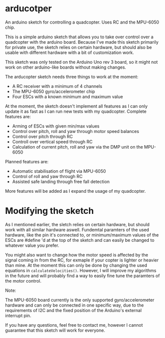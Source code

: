 arducotper
=========

An arduino sketch for controlling a quadcopter. Uses RC and the MPU-6050 chip.


This is a simple arduino sketch that allows you to take over control over a quadcopter with the arduino board.
Because I've made this sketch primarily for private use, the sketch relies on certain hardware, but should also be
usable with different hardware with a bit of customization work.

This sketch was only tested on the Arduino Uno rev 3 board, so it might not work on other arduino-like boards without
making changes.

The arducopter sketch needs three things to work at the moment:

- A RC receiver with a minimum of 4 channels
- The MPU-6050 gyro/accelerometer chip
- Four ESCs with a known minimum and maximum value


At the moment, the sketch doesn't implement all features as I can only update it as fast as I can run new tests
with my quadcopter.
Complete features are:

- Arming of ESCs with given min/max values
- Control over pitch, roll and yaw through motor speed balances
- Control over pitch through RC
- Controll over vertical speed through RC
- Calculation of current pitch, roll and yaw via the DMP unit on the MPU-6050

Planned features are:

- Automatic stabilisation of flight via MPU-6050
- Control of roll and yaw through RC
- Assisted safe landing through free fall detection


More features will be added as I expand the usage of my quadcopter.





Modifying the sketch
====================

As I mentioned earlier, the sletch relies on certain hardware, but should work with all similar hardware aswell.
Fundemtal paramters of the used hardware, like the pin it's connected to, or minimum/maximum values of the ESCs are #define 'd
at the top of the sketch and can easily be changed to whatever value you prefer.

You might also want to change how the motor speed is affected by the signal coming in from the RC, for exmaple if your
copter is lighter or heavier than mine. At the moment this can only be done by changing the used equations in
``calculateVelocities()``.
However, I will improve my algorithms in the future and will probably find a way to easily fine tune the paramters of
the motor control.

Note:

The MPU-6050 board currently is the only supported gyro/accelerometer hardware and can only be connected in one specific 
way, due to the requirements of I2C and the fixed position of the Arduino's external interrupt pin.


If you have any questions, feel free to contact me, however I cannot guarantee that this sketch will work for 
everyone.
